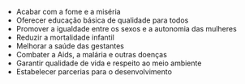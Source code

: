 - Acabar com a fome e a miséria 
- Oferecer educação básica de qualidade para todos 
- Promover a igualdade entre os sexos e a autonomia das mulheres 
- Reduzir a mortalidade infantil 
- Melhorar a saúde das gestantes 
- Combater a Aids, a malária e outras doenças 
- Garantir qualidade de vida e respeito ao meio ambiente 
- Estabelecer parcerias para o desenvolvimento